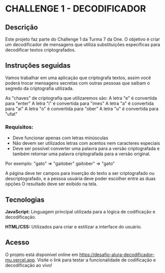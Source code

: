 #  CHALLENGE 1 - DECODIFICADOR
## Descrição

Este projeto faz parte do Challenge 1 da Turma 7 da One. O objetivo é criar um decodificador de mensagens que utiliza substituições específicas para decodificar textos criptografados.

## Instruções seguidas
Vamos trabalhar em uma aplicação que criptografa textos, assim você poderá trocar mensagens secretas com outras pessoas que saibam o segredo da criptografia utilizada.

As "chaves" de criptografia que utilizaremos são:
A letra "e" é convertida para "enter"
A letra "i" é convertida para "imes"
A letra "a" é convertida para "ai"
A letra "o" é convertida para "ober"
A letra "u" é convertida para "ufat"

### Requisitos:
- Deve funcionar apenas com letras minúsculas
- Não devem ser utilizados letras com acentos nem caracteres especiais
- Deve ser possível converter uma palavra para a versão criptografada e também retornar uma palavra criptografada para a versão original.

Por exemplo:
"gato" => "gaitober"
gaitober" => "gato"

A página deve ter campos para inserção do texto a ser criptografado ou descriptografado, e a pessoa usuária deve poder escolher entre as duas opções
O resultado deve ser exibido na tela.

## Tecnologias
__JavaScript:__ Linguagem principal utilizada para a lógica de codificação e decodificação.

__HTML/CSS:__ Utilizados para criar e estilizar a interface do usuário.

## Acesso
O projeto está disponível online em https://desafio-alura-decodificador-mu.vercel.app. Visite o link para testar a funcionalidade de codificação e decodificação ao vivo!
